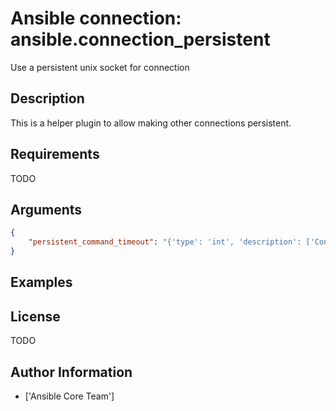 # Ansible connection: ansible.connection_persistent


Use a persistent unix socket for connection

## Description

This is a helper plugin to allow making other connections persistent.

## Requirements

TODO

## Arguments

``` json
{
    "persistent_command_timeout": "{'type': 'int', 'description': ['Configures, in seconds, the amount of time to wait for a command to return from the remote device.  If this timer is exceeded before the command returns, the connection plugin will raise an exception and close'], 'default': 10, 'ini': [{'section': 'persistent_connection', 'key': 'command_timeout'}], 'env': [{'name': 'ANSIBLE_PERSISTENT_COMMAND_TIMEOUT'}], 'vars': [{'name': 'ansible_command_timeout'}]}",
}
```

## Examples



## License

TODO

## Author Information
  - ['Ansible Core Team']
